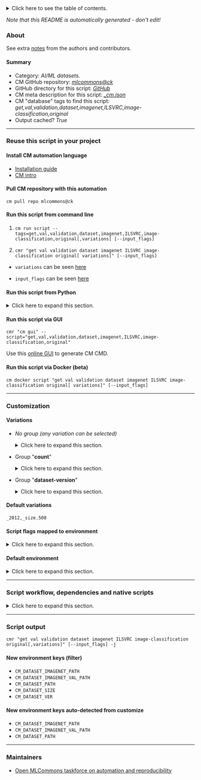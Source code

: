 <details>
<summary>Click here to see the table of contents.</summary>

* [About](#about)
* [Summary](#summary)
* [Reuse this script in your project](#reuse-this-script-in-your-project)
  * [ Install CM automation language](#install-cm-automation-language)
  * [ Check CM script flags](#check-cm-script-flags)
  * [ Run this script from command line](#run-this-script-from-command-line)
  * [ Run this script from Python](#run-this-script-from-python)
  * [ Run this script via GUI](#run-this-script-via-gui)
  * [ Run this script via Docker (beta)](#run-this-script-via-docker-(beta))
* [Customization](#customization)
  * [ Variations](#variations)
  * [ Script flags mapped to environment](#script-flags-mapped-to-environment)
  * [ Default environment](#default-environment)
* [Script workflow, dependencies and native scripts](#script-workflow-dependencies-and-native-scripts)
* [Script output](#script-output)
* [New environment keys (filter)](#new-environment-keys-(filter))
* [New environment keys auto-detected from customize](#new-environment-keys-auto-detected-from-customize)
* [Maintainers](#maintainers)

</details>

*Note that this README is automatically generated - don't edit!*

### About


See extra [notes](README-extra.md) from the authors and contributors.

#### Summary

* Category: *AI/ML datasets.*
* CM GitHub repository: *[mlcommons@ck](https://github.com/mlcommons/ck/tree/master/cm-mlops)*
* GitHub directory for this script: *[GitHub](https://github.com/mlcommons/ck/tree/master/cm-mlops/script/get-dataset-imagenet-val)*
* CM meta description for this script: *[_cm.json](_cm.json)*
* CM "database" tags to find this script: *get,val,validation,dataset,imagenet,ILSVRC,image-classification,original*
* Output cached? *True*
___
### Reuse this script in your project

#### Install CM automation language

* [Installation guide](https://github.com/mlcommons/ck/blob/master/docs/installation.md)
* [CM intro](https://doi.org/10.5281/zenodo.8105339)

#### Pull CM repository with this automation

```cm pull repo mlcommons@ck```


#### Run this script from command line

1. `cm run script --tags=get,val,validation,dataset,imagenet,ILSVRC,image-classification,original[,variations] [--input_flags]`

2. `cmr "get val validation dataset imagenet ILSVRC image-classification original[ variations]" [--input_flags]`

* `variations` can be seen [here](#variations)

* `input_flags` can be seen [here](#script-flags-mapped-to-environment)

#### Run this script from Python

<details>
<summary>Click here to expand this section.</summary>

```python

import cmind

r = cmind.access({'action':'run'
                  'automation':'script',
                  'tags':'get,val,validation,dataset,imagenet,ILSVRC,image-classification,original'
                  'out':'con',
                  ...
                  (other input keys for this script)
                  ...
                 })

if r['return']>0:
    print (r['error'])

```

</details>


#### Run this script via GUI

```cmr "cm gui" --script="get,val,validation,dataset,imagenet,ILSVRC,image-classification,original"```

Use this [online GUI](https://cKnowledge.org/cm-gui/?tags=get,val,validation,dataset,imagenet,ILSVRC,image-classification,original) to generate CM CMD.

#### Run this script via Docker (beta)

`cm docker script "get val validation dataset imagenet ILSVRC image-classification original[ variations]" [--input_flags]`

___
### Customization


#### Variations

  * *No group (any variation can be selected)*
    <details>
    <summary>Click here to expand this section.</summary>

    * `_2012-500`
      - Workflow:
    * `_2012-full`
      - Workflow:

    </details>


  * Group "**count**"
    <details>
    <summary>Click here to expand this section.</summary>

    * `_full`
      - Environment variables:
        - *CM_DATASET_SIZE*: `50000`
        - *CM_IMAGENET_FULL*: `yes`
        - *CM_DAE_FILENAME*: `ILSVRC2012_img_val.tar`
        - *CM_DAE_DOWNLOADED_CHECKSUM*: `29b22e2961454d5413ddabcf34fc5622`
      - Workflow:
    * `_size.#`
      - Environment variables:
        - *CM_DATASET_SIZE*: `#`
      - Workflow:
    * **`_size.500`** (default)
      - Environment variables:
        - *CM_DATASET_SIZE*: `500`
        - *CM_DAE_FILENAME*: `ILSVRC2012_img_val_500.tar`
        - *CM_DAE_URL*: `http://cKnowledge.org/ai/data/ILSVRC2012_img_val_500.tar`
      - Workflow:

    </details>


  * Group "**dataset-version**"
    <details>
    <summary>Click here to expand this section.</summary>

    * **`_2012`** (default)
      - Environment variables:
        - *CM_DATASET_VER*: `2012`
      - Workflow:

    </details>


#### Default variations

`_2012,_size.500`

#### Script flags mapped to environment
<details>
<summary>Click here to expand this section.</summary>

* `--imagenet_path=value`  &rarr;  `IMAGENET_PATH=value`
* `--torrent=value`  &rarr;  `CM_DATASET_IMAGENET_VAL_TORRENT_PATH=value`

**Above CLI flags can be used in the Python CM API as follows:**

```python
r=cm.access({... , "imagenet_path":...}
```

</details>

#### Default environment

<details>
<summary>Click here to expand this section.</summary>

These keys can be updated via `--env.KEY=VALUE` or `env` dictionary in `@input.json` or using script flags.


</details>

___
### Script workflow, dependencies and native scripts

<details>
<summary>Click here to expand this section.</summary>

  1. ***Read "deps" on other CM scripts from [meta](https://github.com/mlcommons/ck/tree/master/cm-mlops/script/get-dataset-imagenet-val/_cm.json)***
     * detect,os
       - CM script: [detect-os](https://github.com/mlcommons/ck/tree/master/cm-mlops/script/detect-os)
  1. ***Run "preprocess" function from [customize.py](https://github.com/mlcommons/ck/tree/master/cm-mlops/script/get-dataset-imagenet-val/customize.py)***
  1. ***Read "prehook_deps" on other CM scripts from [meta](https://github.com/mlcommons/ck/tree/master/cm-mlops/script/get-dataset-imagenet-val/_cm.json)***
     * download-and-extract,file,_extract
       * `if (CM_DATASET_IMAGENET_VAL_REQUIRE_DAE in ['yes', 'True'])`
       - CM script: [download-and-extract](https://github.com/mlcommons/ck/tree/master/cm-mlops/script/download-and-extract)
     * file,extract,_no-remove-extracted
       * `if (CM_DAE_ONLY_EXTRACT in ['yes', 'True'])`
       - CM script: [extract-file](https://github.com/mlcommons/ck/tree/master/cm-mlops/script/extract-file)
  1. ***Run native script if exists***
     * [run.bat](https://github.com/mlcommons/ck/tree/master/cm-mlops/script/get-dataset-imagenet-val/run.bat)
  1. Read "posthook_deps" on other CM scripts from [meta](https://github.com/mlcommons/ck/tree/master/cm-mlops/script/get-dataset-imagenet-val/_cm.json)
  1. ***Run "postrocess" function from [customize.py](https://github.com/mlcommons/ck/tree/master/cm-mlops/script/get-dataset-imagenet-val/customize.py)***
  1. Read "post_deps" on other CM scripts from [meta](https://github.com/mlcommons/ck/tree/master/cm-mlops/script/get-dataset-imagenet-val/_cm.json)
</details>

___
### Script output
`cmr "get val validation dataset imagenet ILSVRC image-classification original[,variations]" [--input_flags] -j`
#### New environment keys (filter)

* `CM_DATASET_IMAGENET_PATH`
* `CM_DATASET_IMAGENET_VAL_PATH`
* `CM_DATASET_PATH`
* `CM_DATASET_SIZE`
* `CM_DATASET_VER`
#### New environment keys auto-detected from customize

* `CM_DATASET_IMAGENET_PATH`
* `CM_DATASET_IMAGENET_VAL_PATH`
* `CM_DATASET_PATH`
___
### Maintainers

* [Open MLCommons taskforce on automation and reproducibility](https://github.com/mlcommons/ck/blob/master/docs/taskforce.md)